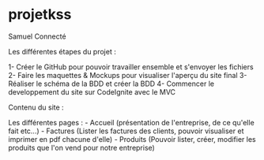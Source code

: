 # projetkss

Samuel Connecté

Les différentes étapes du projet : 

1- Créer le GitHub pour pouvoir travailler ensemble et s'envoyer les fichiers
2- Faire les maquettes & Mockups pour visualiser l'aperçu du site final
3- Réaliser le schéma de la BDD et créer la BDD 
4- Commencer le developpement du site sur CodeIgnite avec le MVC

Contenu du site : 

  Les différentes pages :
    - Accueil (présentation de l'entreprise, de ce qu'elle fait etc...)
    - Factures (Lister les factures des clients, pouvoir visualiser et imprimer en pdf chacune d'elle)
    - Produits (Pouvoir lister, créer, modifier les produits que l'on vend pour notre entreprise)
    
  
